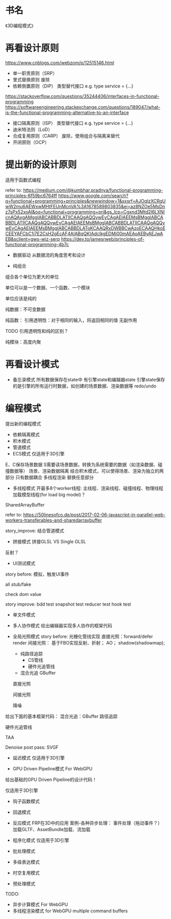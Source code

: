 <!-- 
这本书会跟《游戏编程模式》、《设计模式之禅》很像
https://book.douban.com/subject/26880704/
https://book.douban.com/subject/25843319/
-->

# 书名
<!-- 《3D函数式编程模式与设计》 -->
<!-- 《函数式编程模式与设计》 -->
<!-- 《3D编程模式与设计》 -->
《3D编程模式》

<!-- 注：
不再局限在3D编程，而是推广在一切编程中

案例来自：
3D引擎
3D编辑器
前端富应用，如网站 -->


<!-- # 设计原则

使用函数式编程范式来应用6个设计原则

课件:将案例改为函数式编程范式 -->


# 再看设计原则

https://www.cnblogs.com/webzom/p/12515146.html

- 单一职责原则（SRP）
- 里式替换原则
废除
- 依赖倒置原则（DIP）
类型替代接口
	e.g. type service = {...}

https://stackoverflow.com/questions/35244406/interfaces-in-functional-programming
https://softwareengineering.stackexchange.com/questions/189047/what-is-the-functional-programming-alternative-to-an-interface

- 接口隔离原则（ISP）
类型替代接口
	e.g. type service = {...}
- 迪米特法则（LoD）
- 合成复用原则（CARP）
废除，使用组合与隔离来替代
- 开闭原则（OCP）


# 提出新的设计原则

适用于函数式编程

refer to:
https://medium.com/@kumbhar.pradnya/functional-programming-principles-6f59bc6764ff
https://www.google.com/search?q=functional+programming+principles&newwindow=1&sxsrf=AJOqlzXCRqUwW2mu6AEWxwMHtFEUnMcnVA%3A1678589803835&ei=az8NZOe5MsDnz7sPx52xoAI&oq=functional+programming+pri&gs_lcp=Cgxnd3Mtd2l6LXNlcnAQAxgAMggIABCABBDLATIICAAQgAQQywEyCAgAEIAEEMsBMggIABCABBDLATIICAAQgAQQywEyCAgAEIAEEMsBMggIABCABBDLATIICAAQgAQQywEyCAgAEIAEEMsBMggIABCABBDLAToKCAAQRxDWBBCwAzoECAAQHkoECEEYAFCbC1j7E2CsH2gEcAF4AIABqQKIAdcIkgEDMi00mAEAoAEByAEJwAEB&sclient=gws-wiz-serp
https://dev.to/jamesrweb/principles-of-functional-programming-4b7c


- 数据驱动
从数据流的角度思考和设计

<!-- - 类型驱动
类型元编程
类型为第一公民
类型约束(dependent type) first, test second

尽量在编译阶段发现bug，而不是在运行时通过自动化测试和运行测试来发现 -->

<!-- - 组合与隔离 -->
- 纯组合

组合各个单位为更大的单位

单位可以是一个数据、一个函数、一个模块

<!-- 单位应该是高度内聚的、纯的，副作用最小 -->
<!-- 单位应该是纯的，副作用最小 -->
单位应该是纯的


纯数据：不可变数据

纯函数：
引用透明性：对于相同的输入，将返回相同的值
无副作用


TODO 引用透明性和纯的区别？


纯模块：高度内聚


<!-- - pure -->

<!-- - 引用透明性
即所有的函数，对于相同的输入，将返回相同的值 -->


<!-- - 数学证明？

https://juejin.cn/post/6890336452085809160

https://www.google.com/search?q=%E5%87%BD%E6%95%B0%E5%BC%8F%E7%BC%96%E7%A8%8B+%E6%95%B0%E5%AD%A6&newwindow=1&sxsrf=AJOqlzV0JfoqoyggZLsVC_p-ojote8DVSQ%3A1678590513862&ei=MUINZJqjNMTsz7sPz6OsYA&ved=0ahUKEwja_7T6tNX9AhVE9nMBHc8RCwwQ4dUDCA8&uact=5&oq=%E5%87%BD%E6%95%B0%E5%BC%8F%E7%BC%96%E7%A8%8B+%E6%95%B0%E5%AD%A6&gs_lcp=Cgxnd3Mtd2l6LXNlcnAQAzIECCMQJ0oECEEYAFAAWJsBYKQDaABwAHgAgAG1AYgB1QKSAQMwLjKYAQCgAQHAAQE&sclient=gws-wiz-serp

https://www.google.com/search?q=functional+programming+math&oq=functional+programming+math&aqs=chrome..69i57j0i19i512l2j0i15i19i30j0i8i19i30l2j0i15i19i30j0i8i19i30j0i8i15i19i30l2.2912j0j7&sourceid=chrome&ie=UTF-8 -->




# 再看设计模式

- 备忘录模式
	所有数据保存在state中
	有引擎state和编辑器state
		引擎state保存的是引擎的所有运行时数据，如创建的场景数据、渲染数据等
	redo/undo



# 编程模式
提出新的编程模式

- 依赖隔离模式 
- 积木模式 
- 管道模式 
- ECS模式 
仅适用于3D引擎

E、C保存场景数据
S需要读场景数据，转换为系统需要的数据（如渲染数据、碰撞数据等）
    场景、渲染数据隔离
        结合积木模式，可以使得场景、渲染为独立的两部分
		只有数据耦合
			多线程渲染
			替换任意部分


- 多线程模式
开最多8个worker线程:
主线程、渲染线程、碰撞线程、物理线程
加载模型线程(for load big model)？

SharedArrayBuffer

refer to:
https://50linesofco.de/post/2017-02-06-javascript-in-parallel-web-workers-transferables-and-sharedarraybuffer


story_improve:
结合管道模式


<!-- - Shader模式 -->
- 拼接模式
拼接GLSL VS Single GLSL


反射？


- UI测试模式

story before:
模拟，触发UI事件

all stub/fake

check dom value




story improve:
bdd test
snapshot test
reducer test
hook test






- 单文件模式 




- 多人协作模式
给出编辑器实现多人协作的框架代码


<!-- - 光追模式 -->
- 全局光照模式
story before:
光栅化管线实现
直接光照：forward/defer render
间接光照：
	基于FBO实现反射、折射；
	AO；
	shadow(shadowmap);


	- 纯路径追踪
		- CS管线
		- 硬件光追管线
	- 混合光追
	GBuffer

	直接光照

	间接光照

	降噪





给出下面的基本框架代码：
混合光追：GBuffer
路径追踪

硬件光追管线


TAA

Denoise post pass:
SVGF



- 延迟模式 
仅适用于3D引擎


- GPU Driven Pipeline模式
For WebGPU

给出基础的GPU Driven Pipeline的设计代码！

仅适用于3D引擎






- 钩子函数模式 
- 回退模式 
- 反应模式
FRP在3D中的应用
案例-各种异步处理：
事件处理（拖动事件？）
加载GLTF、AssetBundle加载、流加载

- 程序化模式 
仅适用于3D引擎
- 批处理模式 
- 多级表达模式 
- 时空复用模式
- 预处理模式


TODO:

- 异步计算模式
For WebGPU
- 多线程渲染模式 
for WebGPU
	multiple command buffers





<!-- 
# 驱动设计

驱动设计在3D编程中的应用

- 测试驱动设计
- 类型驱动设计
- 数据驱动设计
- 领域驱动设计
- 事件驱动设计 -->

<!-- # 更多

- 契约式设计
课件
书
- 函数式反应型编程
课件

与事件驱动设计、数据驱动设计的关系
refer to:
https://www.google.com/search?q=functional+reactive+programming+event+driven&newwindow=1&sxsrf=AJOqlzV_OxfMTCRjlitKnkkCjw9KLYg24A%3A1678505257298&ei=KfULZN71Efbu4-EPgeWjoA4&ved=0ahUKEwiervWs99L9AhV29zgGHYHyCOQQ4dUDCA8&uact=5&oq=functional+reactive+programming+event+driven&gs_lcp=Cgxnd3Mtd2l6LXNlcnAQAzIFCCEQoAEyBQghEKABOgQIIxAnOgYIIxAnEBM6BAgAEEM6CAguEIAEELEDOgsILhCvARDHARCABDoICAAQsQMQgwE6DgguEIAEELEDEMcBEK8BOgUIABCABDoRCC4QgAQQsQMQgwEQxwEQrwE6DgguEIAEELEDEIMBENQCOhEILhCDARCvARDHARCxAxCABDoLCC4QgAQQxwEQrwE6CwguEIAEEMcBENEDOggIABCABBDLAToOCC4QgAQQxwEQrwEQywE6BggAEB4QDzoGCAAQCBAeOgQIABAeOgcIIRCgARAKSgQIQRgAUABYg0pgtEtoBHABeACAAfcBiAGMK5IBBjAuMzAuM5gBAKABAcABAQ&sclient=gws-wiz-serp

 -->

<!-- # 综合应用
应用多个编程模式，实现3D引擎和编辑器的典型需求

- 多线程渲染
- 自定义材质
- 扩展编辑器UI
- 热更新
- GPU Driven Render Pipeline -->